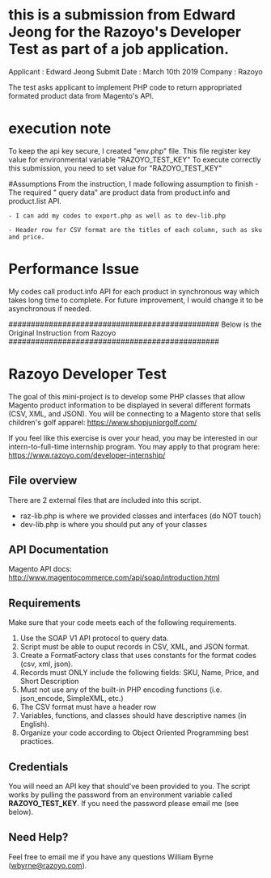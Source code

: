 # this is a submission from Edward Jeong for the Razoyo's Developer Test as part of a job application.

Applicant : Edward Jeong
Submit Date : March 10th 2019
Company : Razoyo

The test asks applicant to implement PHP code to return appropriated formated product data from Magento's API.

# execution note
To keep the api key secure, I created "env.php" file.  This file register key value for environmental variable "RAZOYO_TEST_KEY"  To execute correctly this submission, you need to set value for "RAZOYO_TEST_KEY"


#Assumptions
From the instruction, I made following assumption to finish
    - The required " query data" are product data from product.info and product.list API.

    - I can add my codes to export.php as well as to dev-lib.php

    - Header row for CSV format are the titles of each column, such as sku and price.

# Performance Issue
My codes call product.info API for each product in synchronous way which takes long time to complete.  For future improvement, I would change it to be asynchronous if needed.



###############################################
Below is the Original Instruction from Razoyo
###############################################

# Razoyo Developer Test

The goal of this mini-project is to develop some PHP classes that allow Magento product information to be displayed in several different formats (CSV, XML, and JSON). You will be connecting to a Magento store that sells children's golf apparel: <https://www.shopjuniorgolf.com/>

If you feel like this exercise is over your head, you may be interested in our intern-to-full-time internship program. You may apply to that program here: <https://www.razoyo.com/developer-internship/>

## File overview
There are 2 external files that are included into this script.
* raz-lib.php is where we provided classes and interfaces (do NOT touch)
* dev-lib.php is where you should put any of your classes

## API Documentation
Magento API docs: <http://www.magentocommerce.com/api/soap/introduction.html>

## Requirements
Make sure that your code meets each of the following requirements.
1. Use the SOAP V1 API protocol to query data.
1. Script must be able to ouput records in CSV, XML, and JSON format.
1. Create a FormatFactory class that uses constants for the format codes (csv, xml, json).
1. Records must ONLY include the following fields: SKU, Name, Price, and Short Description
1. Must not use any of the built-in PHP encoding functions (i.e. json_encode, SimpleXML, etc.)
1. The CSV format must have a header row
1. Variables, functions, and classes should have descriptive names (in English).
1. Organize your code according to Object Oriented Programming best practices.

## Credentials
You will need an API key that should've been provided to you. The script works by pulling the password from an environment variable called **RAZOYO_TEST_KEY**. If you need the password please email me (see below).

## Need Help?
Feel free to email me if you have any questions William Byrne (wbyrne@razoyo.com).

